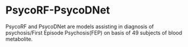 # PsycoRF-PsycoDNet
PsycoRF and PsycoDNet are models assisting in diagnosis of psychosis/First Episode Psychosis(FEP) on basis of 49 subjects of blood metabolite.
